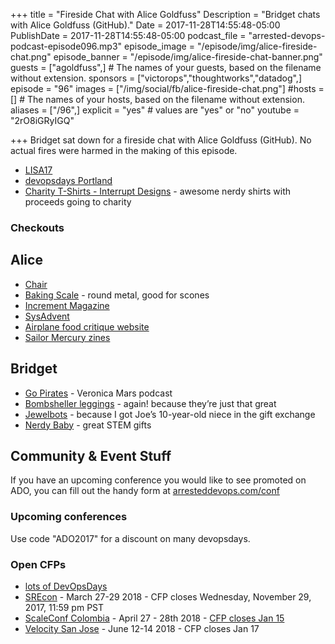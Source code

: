 +++
title = "Fireside Chat with Alice Goldfuss"
Description = "Bridget chats with Alice Goldfuss (GitHub)."
Date = 2017-11-28T14:55:48-05:00
PublishDate = 2017-11-28T14:55:48-05:00
podcast_file = "arrested-devops-podcast-episode096.mp3"
episode_image = "/episode/img/alice-fireside-chat.png"
episode_banner = "/episode/img/alice-fireside-chat-banner.png"
guests = ["agoldfuss",] # The names of your guests, based on the filename without extension.
sponsors = ["victorops","thoughtworks","datadog",]
episode = "96"
images = ["/img/social/fb/alice-fireside-chat.png"]
#hosts = [] # The names of your hosts, based on the filename without extension.
aliases = ["/96",]
explicit = "yes" # values are "yes" or "no"
youtube = "2rO8iGRyIGQ"

+++
Bridget sat down for a fireside chat with Alice Goldfuss (GitHub). No actual fires were harmed in the making of this episode.

* [LISA17](https://www.usenix.org/conference/lisa17)
* [devopsdays Portland](https://www.devopsdays.org/events/2017-portland/welcome/)
* [Charity T-Shirts - Interrupt Designs](https://www.threadless.com/discover/s/interruptdesigns) - awesome nerdy shirts with proceeds going to charity

### Checkouts

## Alice
* [Chair](https://store.steelcase.com/seating/office-chairs/gesture)
* [Baking Scale](https://www.amazon.com/dp/B0007GAWRS/?tag=thewire06-20&linkCode=xm2&ascsubtag=AgEAAAAAAAAAAOth) - round metal, good for scones
* [Increment Magazine](https://increment.com/development/center-stage-best-practices-for-staging-environments/)
* [SysAdvent](http://sysadvent.blogspot.com/)
* [Airplane food critique website](https://www.inflightfeed.com/)
* [Sailor Mercury zines](http://shop.bubblesort.io/)

## Bridget
* [Go Pirates](http://previously.tv/shows/go-pirates/) - Veronica Mars podcast
* [Bombsheller leggings](https://shop.bombsheller.com/) - again! because they’re just that great
* [Jewelbots](https://jewelbots.com/) - because I got Joe’s 10-year-old niece in the gift exchange
* [Nerdy Baby](http://www.nerdybaby.com/) - great STEM gifts



## Community & Event Stuff

If you have an upcoming conference you would like to see promoted on ADO, you can fill out the handy form at [arresteddevops.com/conf](https://arresteddevops.com/conf)

### Upcoming conferences

Use code "ADO2017" for a discount on many devopsdays.

### Open CFPs

* [lots of DevOpsDays](https://devopsdays.org/speaking)
* [SREcon](https://www.usenix.org/conference/srecon18americas/call-for-participation) - March 27-29 2018 - CFP closes Wednesday, November 29, 2017, 11:59 pm PST
* [ScaleConf Colombia](http://scaleconfco.com/) - April 27 - 28th 2018 - [CFP closes Jan 15](https://www.papercall.io/scaleconfco2018)
* [Velocity San Jose](https://conferences.oreilly.com/velocity/vl-ca/public/cfp/611 ) - June 12-14 2018 - CFP closes Jan 17
